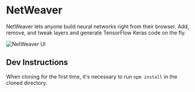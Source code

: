 # NetWeaver

NetWeaver lets anyone build neural networks right from their browser. Add, remove, and tweak layers and generate TensorFlow Keras code on the fly.

![NetWeaver UI](https://i.imgur.com/7ouIJm6.png)

## Dev Instructions

When cloning for the first time, it's necessary to run `npm install` in the cloned directory. 
